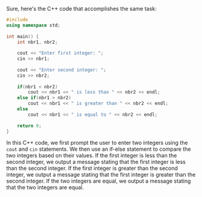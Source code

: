 Sure, here's the C++ code that accomplishes the same task:
```c++
#include 
using namespace std;
 
int main() {
    int nbr1, nbr2;
 
    cout << "Enter first integer: ";
    cin >> nbr1;
 
    cout << "Enter second integer: ";
    cin >> nbr2;
 
    if(nbr1 < nbr2)
        cout << nbr1 << " is less than " << nbr2 << endl;
    else if(nbr1 > nbr2)
        cout << nbr1 << " is greater than " << nbr2 << endl;
    else
        cout << nbr1 << " is equal to " << nbr2 << endl;
 
    return 0;
}
```
In this C++ code, we first prompt the user to enter two integers using the `cout` and `cin` statements. We then use an if-else statement to compare the two integers based on their values. If the first integer is less than the second integer, we output a message stating that the first integer is less than the second integer. If the first integer is greater than the second integer, we output a message stating that the first integer is greater than the second integer. If the two integers are equal, we output a message stating that the two integers are equal.

